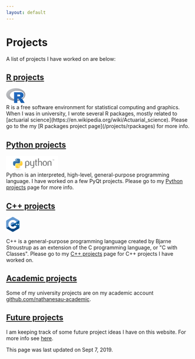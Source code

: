 ```yaml
---
layout: default
---
```


# Projects

A list of projects I have worked on are below:

## [R projects](/projects/rpackages)

<td><img src="../assets/images/r-logo.png" height="40" /></td>

<br />
R is a free software environment for statistical computing and graphics. When I was in university, I wrote several R packages, mostly related to [actuarial science](https://en.wikipedia.org/wiki/Actuarial_science).
Please go to the my [R packages project page](/projects/rpackages) for more info.

## [Python projects](/projects/python)

<td><img src="../assets/images/python-logo.png" height="40" /></td>

<br />
Python is an interpreted, high-level, general-purpose programming language. I have worked on a few PyQt projects. Please go to my <a href="/projects/python">Python projects</a> page for more info.

## [C++ projects](/projects/cpp)

<td><img src="../assets/images/cpp-logo.png" height="40" /></td>

C++ is a general-purpose programming language created by Bjarne Stroustrup as an extension of the C programming language, or "C with Classes". Please go to my <a href="/projects/cpp">C++ projects</a> page for C++ projects I have worked on.

## [Academic projects](/projects/academic-projects)

Some of my university projects are on my academic account [github.com/nathanesau-academic](https://github.com/nathanesau-academic).

## [Future projects](/projects/future-projects)

I am keeping track of some future project ideas I have on this website. For more info see <a href="/projects/future-projects">here</a>.

This page was last updated on Sept 7, 2019.
